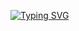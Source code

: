 
[![Typing SVG](https://readme-typing-svg.demolab.com?font=Fira+Code&pause=1000&color=F7E422&width=435&lines=I+like+meth;I+do+meth;Meth+is+good;Want+some+meth%3F;Education+is+bad+and+meth+is+good)](https://git.io/typing-svg)

